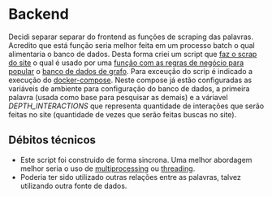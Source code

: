 # Backend

Decidi separar separar do frontend as funções de scraping das palavras. Acredito que está função seria melhor feita em um processo batch o qual alimentaria o banco de dados.
Desta forma criei um script que [faz o scrap do site](./src/scraper/scraper.py) o qual é usado por uma [função com as regras de negócio para popular](./src/process/process.py) o [banco de dados de grafo](./src/database/database.py).
Para exceução do scrip é indicado a execução do [docker-compose](./docker-compose.yml). Neste compose já estão configuradas as variáveis de ambiente para configuração do banco de dados, a primeira palavra (usada como base para pesquisar as demais) e a váriavel _DEPTH_INTERACTIONS_ que representa quantidade de interações que serão feitas no site (quantidade de vezes que serão feitas buscas no site).

## Débitos técnicos
- Este script foi construido de forma sincrona. Uma melhor abordagem melhor seria o uso de [multiprocessing](https://docs.python.org/3/library/multiprocessing.html) ou [threading](https://docs.python.org/3/library/threading.html).
- Poderia ter sido  utilizado outras relações entre as palavras, talvez utilizando outra fonte de dados.